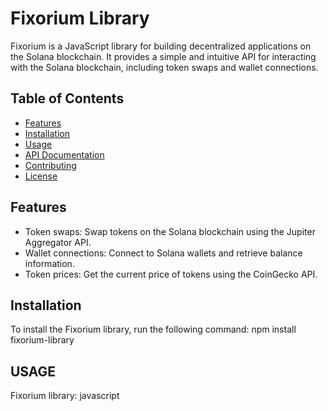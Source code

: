 # Fixorium Library

Fixorium is a JavaScript library for building decentralized applications on the Solana blockchain. It provides a simple and intuitive API for interacting with the Solana blockchain, including token swaps and wallet connections.

## Table of Contents
* [Features](#features)
* [Installation](#installation)
* [Usage](#usage)
* [API Documentation](#api-documentation)
* [Contributing](#contributing)
* [License](#license)

## Features
* Token swaps: Swap tokens on the Solana blockchain using the Jupiter Aggregator API.
* Wallet connections: Connect to Solana wallets and retrieve balance information.
* Token prices: Get the current price of tokens using the CoinGecko API.

## Installation
To install the Fixorium library, run the following command:
npm install fixorium-library


## USAGE

Fixorium library:
javascript
<script>
  const Fixorium = require('fixorium-library');
const connection = new Connection('https:                          
const fixorium = new Fixorium(connection);

              
fixorium.swapTokens('inputToken', 'outputToken', 100)
  .then((swapTransaction) => {
    console.log(swapTransaction);
  })
  .catch((error) => {
    console.error(error);
  });

                 
fixorium.connectWallet('walletPublicKey')
  .then((balance) => {
    console.log(balance);
  })
  .catch((error) => {
    console.error(error);
  });

                  
fixorium.getTokenPrice('solana')
  .then((price) => {
    console.log(price);
  })
  .catch((error) => {
    console.error(error);
  });
  </script>
